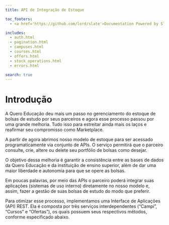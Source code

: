 ```yaml
---
title: API de Integração de Estoque

toc_footers:
  - <a href='https://github.com/lord/slate'>Documentation Powered by Slate</a>

includes:
  - auth.html
  - pagination.html
  - campuses.html
  - courses.html
  - offers.html
  - stock_operations.html
  - errors.html

search: true
---
```


# Introdução

A Quero Educação deu mais um passo no gerenciamento do estoque de bolsas de estudo por seus parceiros e agora esse processo passou por uma grande melhoria. Tudo isso para estreitar ainda mais os laços e reafirmar seu compromisso como Marketplace.

A partir de agora abrimos nosso modelo de estoque para ser acessado programaticamente via conjunto de APIs. O serviço permitirá que o parceiro consulte, crie, altere ou delete seu portfólio de bolsas como desejar.

O objetivo dessa melhoria é garantir a consistência entre as bases de dados da Quero Educação e da instituição de ensino superior, além de dar uma maior liberdade e autonomia para que se opere as bolsas.

Em poucas palavras, por meio das APIs o parceiro poderá integrar suas aplicações (sistemas de uso interno) diretamente no nosso modelo e, assim, fazer a gestão de suas bolsas de estudo do modo que preferir.

Para otimizar esse processo, implementamos uma Interface de Aplicações (API) REST. Ela é composta por três serviços interdependentes (“Campi”, “Cursos” e “Ofertas”), os quais possuem seus respectivos métodos, conforme especificado abaixo.
